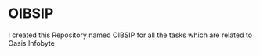 # OIBSIP
I created this Repository named OIBSIP for all the tasks which are related to Oasis Infobyte

